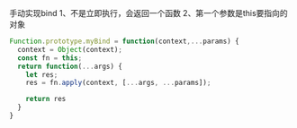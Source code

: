 手动实现bind
1、不是立即执行，会返回一个函数
2、第一个参数是this要指向的对象
```js
Function.prototype.myBind = function(context,...params) {
  context = Object(context);
  const fn = this;
  return function(...args) {
    let res;
    res = fn.apply(context, [...args, ...params]);

    return res
  }
}
```